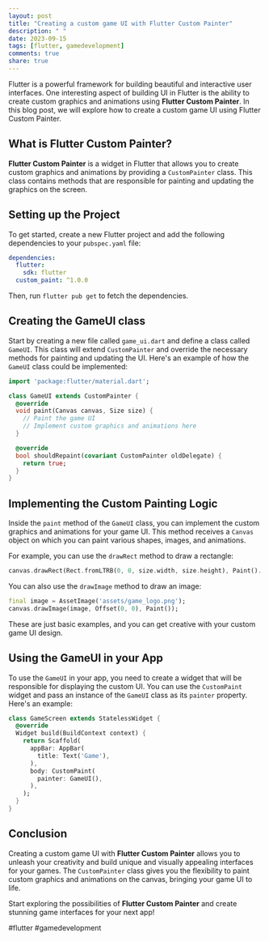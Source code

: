 ```yaml
---
layout: post
title: "Creating a custom game UI with Flutter Custom Painter"
description: " "
date: 2023-09-15
tags: [flutter, gamedevelopment]
comments: true
share: true
---
```


Flutter is a powerful framework for building beautiful and interactive user interfaces. One interesting aspect of building UI in Flutter is the ability to create custom graphics and animations using **Flutter Custom Painter**. In this blog post, we will explore how to create a custom game UI using Flutter Custom Painter.

## What is Flutter Custom Painter?

**Flutter Custom Painter** is a widget in Flutter that allows you to create custom graphics and animations by providing a `CustomPainter` class. This class contains methods that are responsible for painting and updating the graphics on the screen.

## Setting up the Project

To get started, create a new Flutter project and add the following dependencies to your `pubspec.yaml` file:

```yaml
dependencies:
  flutter:
    sdk: flutter
  custom_paint: ^1.0.0
```

Then, run `flutter pub get` to fetch the dependencies.

## Creating the GameUI class

Start by creating a new file called `game_ui.dart` and define a class called `GameUI`. This class will extend `CustomPainter` and override the necessary methods for painting and updating the UI. Here's an example of how the `GameUI` class could be implemented:

```dart
import 'package:flutter/material.dart';

class GameUI extends CustomPainter {
  @override
  void paint(Canvas canvas, Size size) {
    // Paint the game UI
    // Implement custom graphics and animations here
  }

  @override
  bool shouldRepaint(covariant CustomPainter oldDelegate) {
    return true;
  }
}
```

## Implementing the Custom Painting Logic

Inside the `paint` method of the `GameUI` class, you can implement the custom graphics and animations for your game UI. This method receives a `Canvas` object on which you can paint various shapes, images, and animations.

For example, you can use the `drawRect` method to draw a rectangle:

```dart
canvas.drawRect(Rect.fromLTRB(0, 0, size.width, size.height), Paint()..color = Colors.blue);
```

You can also use the `drawImage` method to draw an image:

```dart
final image = AssetImage('assets/game_logo.png');
canvas.drawImage(image, Offset(0, 0), Paint());
```

These are just basic examples, and you can get creative with your custom game UI design.

## Using the GameUI in your App

To use the `GameUI` in your app, you need to create a widget that will be responsible for displaying the custom UI. You can use the `CustomPaint` widget and pass an instance of the `GameUI` class as its `painter` property. Here's an example:

```dart
class GameScreen extends StatelessWidget {
  @override
  Widget build(BuildContext context) {
    return Scaffold(
      appBar: AppBar(
        title: Text('Game'),
      ),
      body: CustomPaint(
        painter: GameUI(),
      ),
    );
  }
}
```

## Conclusion

Creating a custom game UI with **Flutter Custom Painter** allows you to unleash your creativity and build unique and visually appealing interfaces for your games. The `CustomPainter` class gives you the flexibility to paint custom graphics and animations on the canvas, bringing your game UI to life.

Start exploring the possibilities of **Flutter Custom Painter** and create stunning game interfaces for your next app!

#flutter #gamedevelopment